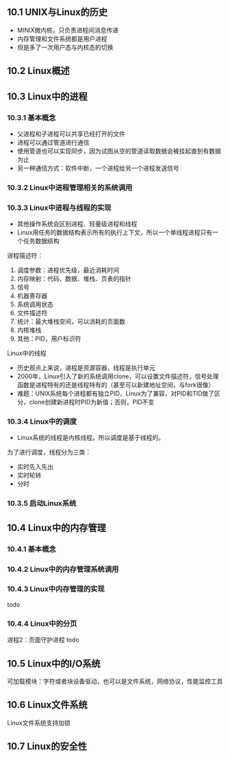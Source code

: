 ## 10.1 UNIX与Linux的历史
- MINIX微内核，只负责进程间消息传递
- 内存管理和文件系统都是用户进程
- 但是多了一次用户态与内核态的切换


## 10.2 Linux概述

## 10.3 Linux中的进程

### 10.3.1 基本概念
- 父进程和子进程可以共享已经打开的文件
- 进程可以通过管道进行通信
- 使用管道也可以实现同步，因为试图从空的管道读取数据会被挂起直到有数据为止
- 另一种通信方式：软件中断，一个进程给另一个进程发送信号

### 10.3.2 Linux中进程管理相关的系统调用

### 10.3.3 Linux中进程与线程的实现
- 其他操作系统会区别进程、轻量级进程和线程
- Linux用任务的数据结构表示所有的执行上下文，所以一个单线程进程只有一个任务数据结构

进程描述符：
1. 调度参数：进程优先级，最近消耗时间
2. 内存映射：代码、数据、堆栈、页表的指针
3. 信号
4. 机器寄存器
5. 系统调用状态
6. 文件描述符
7. 统计：最大堆栈空间，可以消耗的页面数
8. 内核堆栈
9. 其他：PID，用户标识符

Linux中的线程
- 历史观点上来说，进程是资源容器，线程是执行单元
- 2000年，Linux引入了新的系统调用clone，可以设置文件描述符，信号处理函数是进程特有的还是线程特有的（甚至可以新建地址空间，与fork很像）
- 难题：UNIX系统每个进程都有独立PID，Linux为了兼容，对PID和TID做了区分，clone创建新进程时PID为新值；否则，PID不变

### 10.3.4 Linux中的调度
- Linux系统的线程是内核线程。所以调度是基于线程的。

为了进行调度，线程分为三类：
- 实时先入先出
- 实时轮转
- 分时
 
### 10.3.5 启动Linux系统

## 10.4 Linux中的内存管理
### 10.4.1 基本概念
### 10.4.2 Linux中的内存管理系统调用
### 10.4.3 Linux中内存管理的实现
todo

### 10.4.4 Linux中的分页
进程2：页面守护进程
todo

## 10.5 Linux中的I/O系统
可加载模块：字符或者块设备驱动，也可以是文件系统，网络协议，性能监控工具

## 10.6 Linux文件系统
Linux文件系统支持加锁

## 10.7 Linux的安全性
